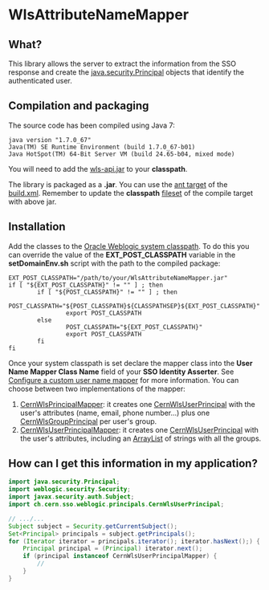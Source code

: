 # WlsAttributeNameMapper

## What?

This library allows the server to extract the information from the SSO response and create the [java.security.Principal](http://docs.oracle.com/javase/7/docs/api/java/security/Principal.html) objects that identify the authenticated user.

## Compilation and packaging

The source code has been compiled using Java 7:

```
java version "1.7.0_67"
Java(TM) SE Runtime Environment (build 1.7.0_67-b01)
Java HotSpot(TM) 64-Bit Server VM (build 24.65-b04, mixed mode)
```

You will need to add the [wls-api.jar](http://docs.oracle.com/middleware/1212/wls/NOTES/index.html#CJAEGAAB) to your **classpath**. 

The library is packaged as a **.jar**. You can use the [ant target](https://ant.apache.org/manual/targets.html) of the [build.xml](https://github.com/cerndb/wls-cern-sso/blob/master/WlsAttributeNameMapper/build.xml). Remember to update the **classpath** [fileset](https://ant.apache.org/manual/Types/fileset.html) of the compile target with above jar.    

## Installation

Add the classes to the [Oracle Weblogic system classpath](http://docs.oracle.com/middleware/1212/wls/WLPRG/classloading.htm#WLPRG282). To do this you can override the value of the **EXT_POST_CLASSPATH** variable in the **setDomainEnv.sh** script with the path to the compiled package:

```shell
EXT_POST_CLASSPATH="/path/to/your/WlsAttributeNameMapper.jar"
if [ "${EXT_POST_CLASSPATH}" != "" ] ; then
        if [ "${POST_CLASSPATH}" != "" ] ; then
                POST_CLASSPATH="${POST_CLASSPATH}${CLASSPATHSEP}${EXT_POST_CLASSPATH}"
                export POST_CLASSPATH
        else
                POST_CLASSPATH="${EXT_POST_CLASSPATH}"
                export POST_CLASSPATH
        fi
fi
```
Once your system classpath is set declare the mapper class into the **User Name Mapper Class Name** field of your **SSO Identity Asserter**. See [Configure a custom user name mapper](http://docs.oracle.com/cd/E24329_01/apirefs.1211/e24401/taskhelp/security/ConfigureCustomUserNameMappers.html) for more information. You can choose between two implementations of the mapper:

1. [CernWlsPrincipalMapper](https://github.com/cerndb/wls-cern-sso/blob/master/WlsAttributeNameMapper/src/ch/cern/sso/weblogic/mappers/CernWlsPrincipalMapper.java): it creates one [CernWlsUserPrincipal](https://github.com/cerndb/wls-cern-sso/blob/master/WlsAttributeNameMapper/src/ch/cern/sso/weblogic/principals/CernWlsUserPrincipal.java) with the user's attributes (name, email, phone number...) plus one [CernWlsGroupPrincipal](https://github.com/cerndb/wls-cern-sso/blob/master/WlsAttributeNameMapper/src/ch/cern/sso/weblogic/principals/CernWlsGroupPrincipal.java) per user's group.
2. [CernWlsUserPrincipalMapper](https://github.com/cerndb/wls-cern-sso/blob/master/WlsAttributeNameMapper/src/ch/cern/sso/weblogic/mappers/CernWlsUserPrincipalMapper.java): it creates one [CernWlsUserPrincipal](https://github.com/cerndb/wls-cern-sso/blob/master/WlsAttributeNameMapper/src/ch/cern/sso/weblogic/principals/CernWlsUserPrincipal.java) with the user's attributes, including an [ArrayList](http://docs.oracle.com/javase/7/docs/api/java/util/ArrayList.html) of strings with all the groups.

## How can I get this information in my application?

```java
import java.security.Principal;
import weblogic.security.Security;
import javax.security.auth.Subject;
import ch.cern.sso.weblogic.principals.CernWlsUserPrincipal;

// .../...
Subject subject = Security.getCurrentSubject();
Set<Principal> principals = subject.getPrincipals();
for (Iterator iterator = principals.iterator(); iterator.hasNext();) {
	Principal principal = (Principal) iterator.next();
	if (principal instanceof CernWlsUserPrincipalMapper) {
		//
	}
}
``` 


